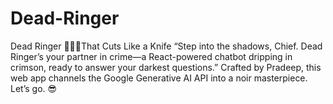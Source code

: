 # Dead-Ringer
Dead Ringer 🖤🐦‍🔥That Cuts Like a Knife “Step into the shadows, Chief. Dead Ringer’s your partner in crime—a React-powered chatbot dripping in crimson, ready to answer your darkest questions.” Crafted by Pradeep, this web app channels the Google Generative AI API into a noir masterpiece. Let’s go. 😎  
